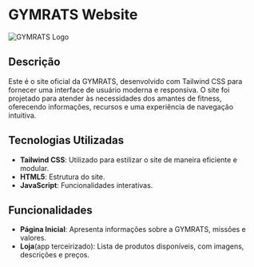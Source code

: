 # GYMRATS Website

![GYMRATS Logo](https://gymrats.com.br/imgs/logoAllBLack.png)

## Descrição

Este é o site oficial da GYMRATS, desenvolvido com Tailwind CSS para fornecer uma interface de usuário moderna e responsiva. O site foi projetado para atender às necessidades dos amantes de fitness, oferecendo informações, recursos e uma experiência de navegação intuitiva.

## Tecnologias Utilizadas

- **Tailwind CSS**: Utilizado para estilizar o site de maneira eficiente e modular.
- **HTML5**: Estrutura do site.
- **JavaScript**: Funcionalidades interativas.

## Funcionalidades

- **Página Inicial**: Apresenta informações sobre a GYMRATS, missões e valores.
- **Loja**(app terceirizado): Lista de produtos disponíveis, com imagens, descrições e preços.
